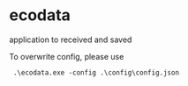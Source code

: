 # ecodata
application to received and saved 

To overwrite config, please use 
```
 .\ecodata.exe -config .\config\config.json
```